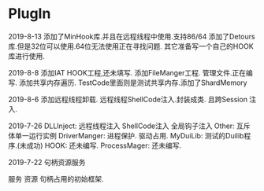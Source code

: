 # PlugIn

2019-8-13 
添加了MinHook库.并且在远程线程中使用.支持86/64
添加了Detours库.但是32位可以使用.64位无法使用正在寻找问题.
其它准备写一个自己的HOOK库进行使用.

2019-8-8
添加IAT HOOK工程,还未填写.
添加FileManger工程. 管理文件.正在编写.
添加共享内存遍历. TestCode里面则是测试共享内存.添加了ShardMemory

2019-8-6
添加远程线程卸载. 远程线程ShellCode注入.封装成类.
且跨Session 注入.

2019-7-26
DLLInject:  远程线程注入 ShellCode注入 全局钩子注入
Other:  互斥体单一运行实例
DriverManger: 进程保护. 驱动占用.
MyDuiLib: 测试的Duilib程序.(未成功)
HOOK:  还未编写.
ProcessMager: 还未编写.

2019-7-22 句柄资源服务

服务 资源 句柄占用的初始框架.

